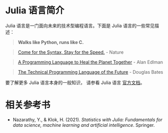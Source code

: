 # Julia 语言简介

Julia 语言是一门面向未来的技术型编程语言。下面是 Julia 语言的一些常见描述：

> **Walks like Python, runs like C.**

> [Come for the Syntax, Stay for the Speed.](https://media.nature.com/original/magazine-assets/d41586-019-02310-3/d41586-019-02310-3.pdf) - Nature

> [A Programming Language to Heal the Planet Together](https://www.ted.com/talks/alan_edelman_a_programming_language_to_heal_the_planet_together_julia?language=en) - Alan Edlman

> [The Technical Programming Language of the Future](http://pages.stat.wisc.edu/~bates/JuliaForRProgrammers.pdf) - Douglas Bates

要了解更多 Julia 语言本身的一般知识， 请参看 Julia 语言 [官方文档](https://docs.julialang.org)。


# 相关参考书

- Nazarathy, Y., & Klok, H. (2021). *Statistics with Julia: Fundamentals for data science, machine learning and artificial intelligence*. Springer.